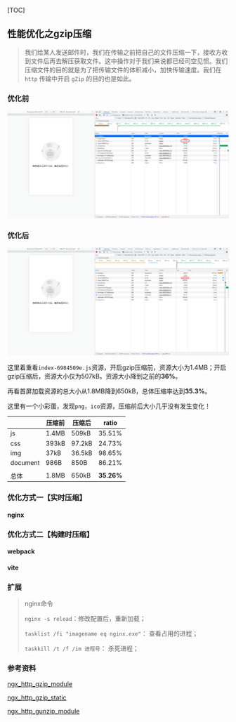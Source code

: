 [TOC]

## 性能优化之gzip压缩



> 我们给某人发送邮件时，我们在传输之前把自己的文件压缩一下，接收方收到文件后再去解压获取文件。这中操作对于我们来说都已经司空见惯。我们压缩文件的目的就是为了把传输文件的体积减小，加快传输速度。我们在 `http` 传输中开启 `gZip` 的目的也是如此。



### 优化前

![image-20230321164948260](imgs\gzip优化前.png)



### 优化后

![image-20230321165840105](imgs\gzip优化后.png)



这里着重看`index-6984509e.js`资源，开启gzip压缩前，资源大小为1.4MB；开启gzip压缩后，资源大小仅为507kB。资源大小降到之前的**36%**。

再看首屏加载资源的总大小从1.8MB降到650kB，总体压缩率达到**35.3%**。

这里有一个小彩蛋，发现`png`，`ico`资源，压缩前后大小几乎没有发生变化！

|          | 压缩前 | 压缩后 | ratio      |
| -------- | ------ | ------ | ---------- |
| js       | 1.4MB  | 509kB  | 35.51%     |
| css      | 393kB  | 97.2kB | 24.73%     |
| img      | 37kB   | 36.5kB | 98.65%     |
| document | 986B   | 850B   | 86.21%     |
|          |        |        |            |
| 总体     | 1.8MB  | 650kB  | **35.26%** |



### 优化方式一【实时压缩】

#### nginx



### 优化方式二【构建时压缩】

#### webpack

#### vite



### 扩展

> nginx命令
>
> `nginx -s reload`：修改配置后，重新加载；
>
> `tasklist /fi "imagename eq nginx.exe"`： 查看占用的进程；
>
> `taskkill /t /f /im 进程号`： 杀死进程；



### 参考资料

[ngx_http_gzip_module](http://nginx.org/en/docs/http/ngx_http_gzip_module.html)

[ngx_http_gzip_static](http://nginx.org/en/docs/http/ngx_http_gzip_static_module.html)

[ngx_http_gunzip_module](https://nginx.org/en/docs/http/ngx_http_gunzip_module.html)